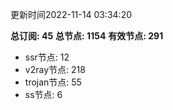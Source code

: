 更新时间2022-11-14 03:34:20

**总订阅: 45**
**总节点: 1154**
**有效节点: 291**
- ssr节点: 12
- v2ray节点: 218
- trojan节点: 55
- ss节点: 6
